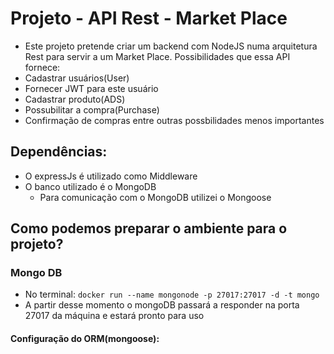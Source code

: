 # Projeto - API Rest - Market Place

- Este projeto pretende criar um backend com NodeJS numa arquitetura Rest para servir a um Market Place. Possibilidades que essa API fornece:
- Cadastrar usuários(User)
- Fornecer JWT para este usuário
- Cadastrar produto(ADS)
- Possubilitar a compra(Purchase)
- Confirmação de compras entre outras possbilidades menos importantes

## Dependências:

- O expressJs é utilizado como Middleware
- O banco utilizado é o MongoDB
  - Para comunicação com o MongoDB utilizei o Mongoose

## Como podemos preparar o ambiente para o projeto?

### Mongo DB

- No terminal: `docker run --name mongonode -p 27017:27017 -d -t mongo`
- A partir desse momento o mongoDB passará a responder na porta 27017 da máquina e estará pronto para uso

#### Configuração do ORM(mongoose):
